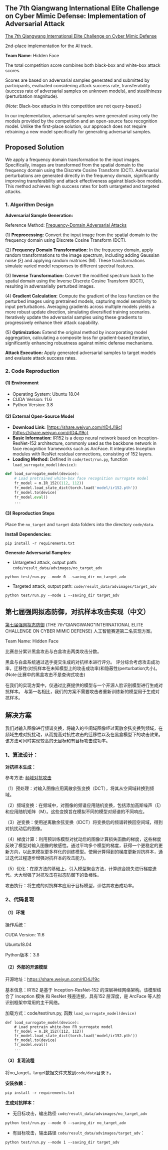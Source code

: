 ## The 7th Qiangwang International Elite Challenge on Cyber Mimic Defense: Implementation of Adversarial Attack

[The 7th Qiangwang International Elite Challenge on Cyber Mimic Defense](https://mp.weixin.qq.com/s/H8jUY1NjuefrD4VIsKZygg)

2nd-place implementation for the AI track.

**Team Name**: Hidden Face

The total competition score combines both black-box and white-box attack scores.

Scores are based on adversarial samples generated and submitted by participants, evaluated considering attack success rate, transferability (success rate of adversarial samples on unknown models), and stealthiness (perturbation magnitude).

(*Note*: Black-box attacks in this competition are not query-based.)

In our implementation, adversarial samples were generated using only the models provided by the competition and an open-source face recognition model. Unlike the first-place solution, our approach does not require retraining a new model specifically for generating adversarial samples.

## Proposed Solution

We apply a frequency domain transformation to the input images. Specifically, images are transformed from the spatial domain to the frequency domain using the Discrete Cosine Transform (DCT). Adversarial perturbations are generated directly in the frequency domain, significantly improving transferability and attack effectiveness against black-box models. This method achieves high success rates for both untargeted and targeted attacks.

### 1. Algorithm Design

**Adversarial Sample Generation:**

Reference Method: [Frequency-Domain Adversarial Attacks](https://arxiv.org/pdf/2305.16494)

(1) **Preprocessing:** Convert the input image from the spatial domain to the frequency domain using Discrete Cosine Transform (DCT).

(2) **Frequency Domain Transformation:** In the frequency domain, apply random transformations to the image spectrum, including adding Gaussian noise (ξ) and applying random matrices (M). These transformations simulate varied model responses to different spectral features.

(3) **Inverse Transformation:** Convert the modified spectrum back to the spatial domain using the Inverse Discrete Cosine Transform (IDCT), resulting in adversarially perturbed images.

(4) **Gradient Calculation:** Compute the gradient of the loss function on the perturbed images using pretrained models, capturing model sensitivity to input perturbations. Averaging gradients across multiple models yields a more robust update direction, simulating diversified training scenarios. Iteratively update the adversarial samples using these gradients to progressively enhance their attack capability.

(5) **Optimization:** Extend the original method by incorporating model aggregation, calculating a composite loss for gradient-based iteration, significantly enhancing robustness against mimic defense mechanisms.

**Attack Execution:** Apply generated adversarial samples to target models and evaluate attack success rates.

### 2. Code Reproduction

#### (1) Environment

- Operating System: Ubuntu 18.04
- CUDA Version: 11.6
- Python Version: 3.8

#### (2) External Open-Source Model

- **Download Link:** [https://share.weiyun.com/rID4J19c](https://share.weiyun.com/rID4J19c)
- **Basic Information:** IR152 is a deep neural network based on Inception-ResNet-152 architecture, commonly used as the backbone network in face recognition frameworks such as ArcFace. It integrates Inception modules with ResNet residual connections, consisting of 152 layers.
- **Loading Method:** Defined in `code/test/run.py`, function `load_surrogate_model(device)`:

```python
def load_surrogate_model(device):
    # Load pretrained white-box face recognition surrogate model
    fr_model = m.IR_152((112, 112))
    fr_model.load_state_dict(torch.load('model/ir152.pth'))
    fr_model.to(device)
    fr_model.eval()
    ...
```

#### (3) Reproduction Steps

Place the `no_target` and `target` data folders into the directory `code/data`.

**Install Dependencies:**

```
pip install -r requirements.txt
```

**Generate Adversarial Samples:**

- Untargeted attack, output path: `code/result_data/advimages/no_target_adv`

```
python test/run.py --mode 0 --saving_dir no_target_adv
```

- Targeted attack, output path: `code/result_data/advimages/target_adv`

```
python test/run.py --mode 1 --saving_dir target_adv
```



## 第七届强网拟态防御，对抗样本攻击实现（中文）
[第七届强网拟态防御](https://mp.weixin.qq.com/s/H8jUY1NjuefrD4VIsKZygg)
(THE 7th“QIANGWANG"INTERNATIONAL ELITE CHALLENGE ON CYBER MIMIC DEFENSE)
人工智能赛道第二名实现方案。

Team Name: Hidden Face

比赛总分累计黑盒攻击与白盒攻击两类攻击分数。

黑盒与白盒系统通过选手提交生成的对抗样本进行评分。
评分综合考虑攻击成功率，迁移性(对抗样本在未知模型上的攻击成功率)和隐蔽性(perturbation大小)。
(Note:比赛中的黑盒攻击不是查询式攻击)

在我们的实现方案中，仅通过比赛提供的模型与一个开源人脸识别模型进行生成对抗样本。
与第一名相比，我们的方案不需要攻击者重新训练新的模型用于生成对抗样本。

## 解决方案
我们对输入图像进行频谱变换，将输入的空间域图像经过离散余弦变换到频域，在频域生成对抗扰动，从而提高对抗性攻击的迁移性以及在黑盒模型下的攻击效果。该方法可同时实现较高的无目标和有目标攻击成功率。

### 1、算法设计：
**对抗样本生成：**

参考方法: [频域对抗攻击](https://arxiv.org/pdf/2305.16494)

（1）预处理：对输入图像应用离散余弦变换（DCT），将其从空间域转换到频域。

（2）频域变换：在频域中，对图像的频谱应用随机变换，包括添加高斯噪声（ξ）和应用随机矩阵（M）。这些变换旨在模拟不同的模型对频谱的不同响应。

（3）逆变换：使用逆离散余弦变换（IDCT）将变换后的频谱转换回空间域，得到对抗扰动后的图像。

（4）梯度计算：利用预训练模型对扰动后的图像计算损失函数的梯度，这些梯度反映了模型对输入图像的敏感性。通过平均多个模型的梯度，获得一个更稳定的更新方向，以此来模拟更多样化的训练模型。使用计算得到的梯度更新对抗样本，通过迭代过程逐步增强对抗样本的攻击能力。

（5）优化：在原方法的基础上，引入模型聚合方法，计算综合损失进行梯度迭代。大大增强了对抗攻击在拟态防御下的鲁棒性。

攻击执行：将生成的对抗样本应用于目标模型，评估其攻击成功率。

### 2、代码复现
#### （1）环境
操作系统：

CUDA Version: 11.6

Ubuntu18.04

Python版本：3.8

#### （2）外部的开源模型
开源地址：https://share.weiyun.com/rID4J19c

基本信息：IR152 是基于 Inception-ResNet-152 的深层神经网络架构。该模型结合了 Inception 模块 和 ResNet 残差连接，具有152 层深度，是 ArcFace 等人脸识别框架中常用的主干网络。

加载方式：code/test/run.py, 函数 `load_surrogate_model(device)`

```buildoutcfg
def load_surrogate_model(device):
    # Load pretrain white-box FR surrogate model
    fr_model = m.IR_152((112, 112))
    fr_model.load_state_dict(torch.load('model/ir152.pth'))
    fr_model.to(device)
    fr_model.eval()
    ...
```

#### （3）复现流程

将no_target，target数据文件夹放到`code/data`目录下。

**安装依赖：**
```
pip install -r requirements.txt
```

**生成对抗样本：**

- 无目标攻击，输出路径 `code/result_data/advimages/no_target_adv`

```
python test/run.py --mode 0 --saving_dir no_target_adv
```
- 有目标攻击，输出路径 `code/result_data/advimages/target_adv`：

```
python test/run.py --mode 1 --saving_dir target_adv
```
